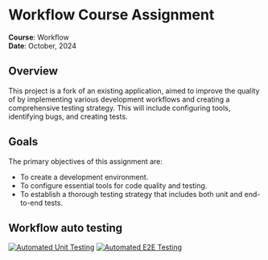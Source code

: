 # Workflow Course Assignment

**Course**: Workflow  
**Date**: October, 2024

## Overview

This project is a fork of an existing application, aimed to improve the quality of by implementing various development workflows and creating a comprehensive testing strategy. This will include configuring tools, identifying bugs, and creating tests.

## Goals

The primary objectives of this assignment are:

-   To create a development environment.
-   To configure essential tools for code quality and testing.
-   To establish a thorough testing strategy that includes both unit and end-to-end tests.


## Workflow auto testing

[![Automated Unit Testing](https://github.com/AnnaAaBrekke/ca-workflow/actions/workflows/unit-test.yml/badge.svg)](https://github.com/AnnaAaBrekke/ca-workflow/actions/workflows/unit-test.yml)
[![Automated E2E Testing](https://github.com/AnnaAaBrekke/ca-workflow/actions/workflows/e2e-test.yml/badge.svg)](https://github.com/AnnaAaBrekke/ca-workflow/actions/workflows/e2e-test.yml)
